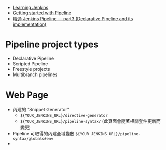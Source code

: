 - [Learning Jenkins](https://docs.cloudbees.com/docs/admin-resources/latest/)
- [Getting started with Pipeline](https://www.jenkins.io/doc/book/pipeline/getting-started/)
- [精通 Jenkins Pipeline — part3 (Declarative Pipeline and its implementation)](https://c9s.medium.com/%E7%B2%BE%E9%80%9A-jenkins-pipeline-part3-declarative-pipeline-and-its-implementation-20ee724a4a2a)


# Pipeline project types

- Declarative Pipeline
- Scripted Pipeline
- Freestyle projects
- Multibranch pipelines


# Web Page

- 內建的 "Snippet Generator"
    - `${YOUR_JENKINS_URL}/directive-generator`
    - `${YOUR_JENKINS_URL}/pipeline-syntax/` (此頁面會隨著相關套件更新而變更)
- Pipeline 可取得的內建全域變數 `${YOUR_JENKINS_URL}/pipeline-syntax/globals#env`
- 